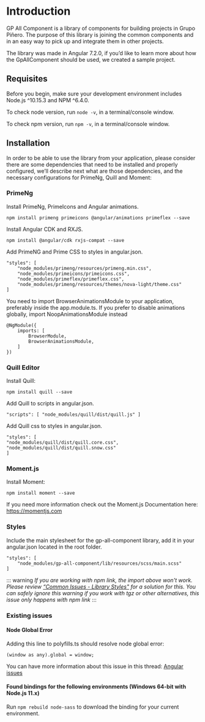 # Introduction

GP All Component is a library of components for building projects in Grupo Piñero. The purpose of this library is joining the common components and in an easy way to pick up and integrate them in other projects.

The library was made in Angular 7.2.0, if you’d like to learn more about how the GpAllComponent should be used, we created a sample project.

## Requisites
Before you begin, make sure your development environment includes Node.js ^10.15.3 and NPM ^6.4.0.

To check node version, run `node -v`, in a terminal/console window.

To check npm version, run `npm -v`, in a terminal/console window.

## Installation

In order to be able to use the library from your application, please consider there are some dependencies that need to be installed and properly configured, we’ll describe next what are those dependencies, and the necessary configurations for PrimeNg, Quill and Moment:

### PrimeNg

Install PrimeNg, PrimeIcons and Angular animations.

```
npm install primeng primeicons @angular/animations primeflex --save
```

Install Angular CDK and RXJS.

```
npm install @angular/cdk rxjs-compat --save
```

Add PrimeNG and Prime CSS to styles in angular.json.

```
"styles": [
    "node_modules/primeng/resources/primeng.min.css",
    "node_modules/primeicons/primeicons.css",
    "node_modules/primeflex/primeflex.css",
    "node_modules/primeng/resources/themes/nova-light/theme.css"
]
```

You need to import BrowserAnimationsModule to your application, preferably inside the app.module.ts. If you prefer to disable animations globally, import NoopAnimationsModule instead

```
@NgModule({
    imports: [
        BrowserModule,
        BrowserAnimationsModule,
    ]
})
```

### Quill Editor
Install Quill:

```
npm install quill --save
```

Add Quill to scripts in angular.json.

```
"scripts": [ "node_modules/quill/dist/quill.js" ]
```

Add Quill css to styles in angular.json.

```
"styles": [
"node_modules/quill/dist/quill.core.css",
"node_modules/quill/dist/quill.snow.css"
]
```

### Moment.js

Install Moment:

```
npm install moment --save
```

If you need more information check out the Moment.js Documentation here: https://momentjs.com



### Styles

Include the main stylesheet for the gp-all-component library, add it in your angular.json located in the root folder.

```
"styles": [
    "node_modules/gp-all-component/lib/resources/scss/main.scss"
]
```

::: warning
*If you are working with npm link, the import above won't work. Please review [“Common Issues - Library Styles"](development.html#library-styles) for a solution for this. You can safely ignore this warning if you work with tgz or other alternatives, this issue only happens with npm link*
:::

### Existing issues
#### Node Global Error
Adding this line to polyfills.ts should resolve node global error:

`(window as any).global = window;`

You can have more information about this issue in this thread: [Angular issues](https://github.com/angular/angular-cli/issues/9827)

#### Found bindings for the following environments (Windows 64-bit with Node.js 11.x)

  Run `npm rebuild node-sass` to download the binding for your current environment.